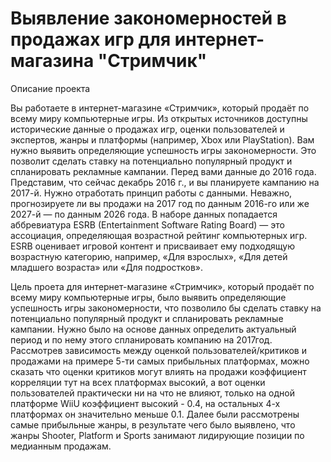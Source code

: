# Выявление закономерностей в продажах игр для интернет-магазина "Стримчик"
Описание проекта

Вы работаете в интернет-магазине «Стримчик», который продаёт по всему миру компьютерные игры. Из открытых источников доступны исторические данные о продажах игр, оценки пользователей и экспертов, жанры и платформы (например, Xbox или PlayStation). Вам нужно выявить определяющие успешность игры закономерности. Это позволит сделать ставку на потенциально популярный продукт и спланировать рекламные кампании. Перед вами данные до 2016 года. Представим, что сейчас декабрь 2016 г., и вы планируете кампанию на 2017-й. Нужно отработать принцип работы с данными. Неважно, прогнозируете ли вы продажи на 2017 год по данным 2016-го или же 2027-й — по данным 2026 года. В наборе данных попадается аббревиатура ESRB (Entertainment Software Rating Board) — это ассоциация, определяющая возрастной рейтинг компьютерных игр. ESRB оценивает игровой контент и присваивает ему подходящую возрастную категорию, например, «Для взрослых», «Для детей младшего возраста» или «Для подростков».

Цель проета для интернет-магазине «Стримчик», который продаёт по всему миру компьютерные игры, было выявить определяющие успешность игры закономерности, что позволило бы сделать ставку на потенциально популярный продукт и спланировать рекламные кампании. Нужно было на основе данных определить актуальный период и по нему этого спланировать компанию на 2017год.
Рассмотрев зависимость между оценкой пользователей/критиков и продажами на примере 5-ти самых прибыльных платформах, можно сказать что оценки критиков могут влиять на продажи коэффициент корреляции тут на всех платформах высокий, а вот оценки пользователей практически ни на что не влияют, только на одной платформе WiiU коэффициент высокий - 0.4, на остальных 4-х платформах он значительно меньше 0.1. Далее были рассмотрены самые прибыльные жанры, в результате чего было выявлено, что жанры Shooter, Platform и Sports занимают лидирующие позиции по медианным продажам.
